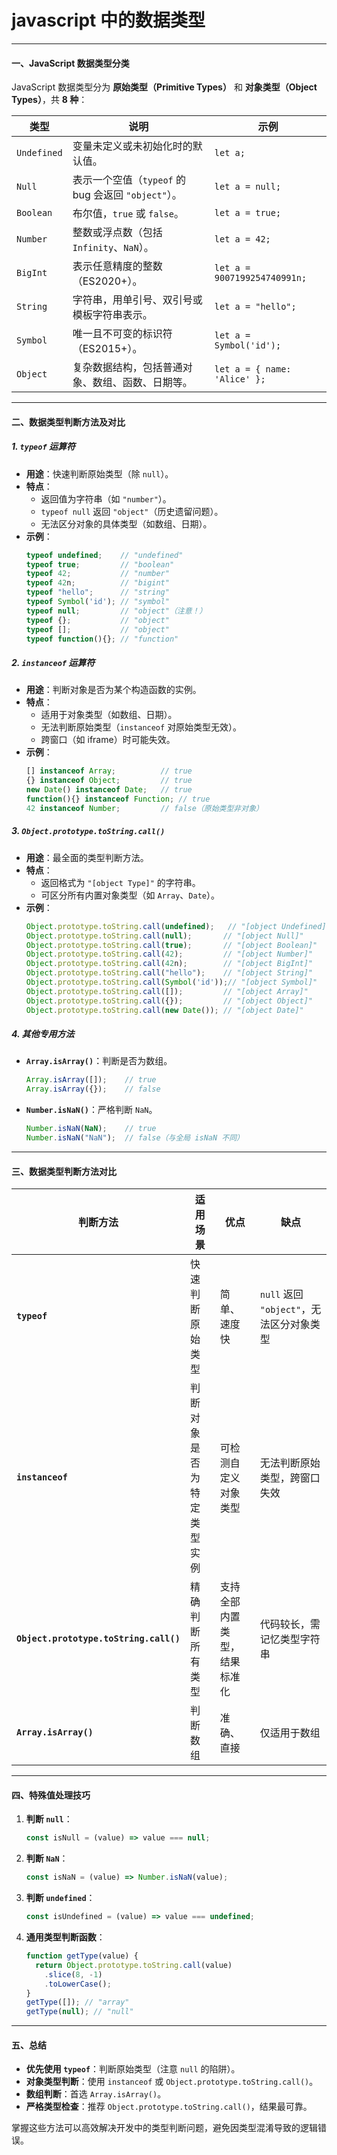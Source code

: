 # javascript 中的数据类型

---

#### **一、JavaScript 数据类型分类**
JavaScript 数据类型分为 **原始类型（Primitive Types）** 和 **对象类型（Object Types）**，共 **8 种**：

| **类型**      | **说明**                                                                 | **示例**                     |
|---------------|-------------------------------------------------------------------------|-----------------------------|
| `Undefined`   | 变量未定义或未初始化时的默认值。                                             | `let a;`                    |
| `Null`        | 表示一个空值（`typeof` 的 bug 会返回 `"object"`）。                          | `let a = null;`             |
| `Boolean`     | 布尔值，`true` 或 `false`。                                               | `let a = true;`             |
| `Number`      | 整数或浮点数（包括 `Infinity`、`NaN`）。                                    | `let a = 42;`               |
| `BigInt`      | 表示任意精度的整数（ES2020+）。                                             | `let a = 9007199254740991n;`|
| `String`      | 字符串，用单引号、双引号或模板字符串表示。                                   | `let a = "hello";`          |
| `Symbol`      | 唯一且不可变的标识符（ES2015+）。                                           | `let a = Symbol('id');`     |
| `Object`      | 复杂数据结构，包括普通对象、数组、函数、日期等。                             | `let a = { name: 'Alice' };`|

---

#### **二、数据类型判断方法及对比**

##### **1. `typeof` 运算符**
- **用途**：快速判断原始类型（除 `null`）。
- **特点**：
  - 返回值为字符串（如 `"number"`）。
  - `typeof null` 返回 `"object"`（历史遗留问题）。
  - 无法区分对象的具体类型（如数组、日期）。
- **示例**：
  ```javascript
  typeof undefined;    // "undefined"
  typeof true;         // "boolean"
  typeof 42;           // "number"
  typeof 42n;          // "bigint"
  typeof "hello";      // "string"
  typeof Symbol('id'); // "symbol"
  typeof null;         // "object"（注意！）
  typeof {};           // "object"
  typeof [];           // "object"
  typeof function(){}; // "function"
  ```

##### **2. `instanceof` 运算符**
- **用途**：判断对象是否为某个构造函数的实例。
- **特点**：
  - 适用于对象类型（如数组、日期）。
  - 无法判断原始类型（`instanceof` 对原始类型无效）。
  - 跨窗口（如 iframe）时可能失效。
- **示例**：
  ```javascript
  [] instanceof Array;          // true
  {} instanceof Object;         // true
  new Date() instanceof Date;   // true
  function(){} instanceof Function; // true
  42 instanceof Number;         // false（原始类型非对象）
  ```

##### **3. `Object.prototype.toString.call()`**
- **用途**：最全面的类型判断方法。
- **特点**：
  - 返回格式为 `"[object Type]"` 的字符串。
  - 可区分所有内置对象类型（如 `Array`、`Date`）。
- **示例**：
  ```javascript
  Object.prototype.toString.call(undefined);   // "[object Undefined]"
  Object.prototype.toString.call(null);       // "[object Null]"
  Object.prototype.toString.call(true);       // "[object Boolean]"
  Object.prototype.toString.call(42);         // "[object Number]"
  Object.prototype.toString.call(42n);        // "[object BigInt]"
  Object.prototype.toString.call("hello");    // "[object String]"
  Object.prototype.toString.call(Symbol('id'));// "[object Symbol]"
  Object.prototype.toString.call([]);         // "[object Array]"
  Object.prototype.toString.call({});         // "[object Object]"
  Object.prototype.toString.call(new Date()); // "[object Date]"
  ```

##### **4. 其他专用方法**
- **`Array.isArray()`**：判断是否为数组。
  ```javascript
  Array.isArray([]);    // true
  Array.isArray({});    // false
  ```
- **`Number.isNaN()`**：严格判断 `NaN`。
  ```javascript
  Number.isNaN(NaN);    // true
  Number.isNaN("NaN");  // false（与全局 isNaN 不同）
  ```

---

#### **三、数据类型判断方法对比**

| **判断方法**                | **适用场景**                     | **优点**                         | **缺点**                         |
|-----------------------------|----------------------------------|----------------------------------|----------------------------------|
| **`typeof`**                | 快速判断原始类型                 | 简单、速度快                     | `null` 返回 `"object"`，无法区分对象类型 |
| **`instanceof`**            | 判断对象是否为特定类型实例       | 可检测自定义对象类型             | 无法判断原始类型，跨窗口失效     |
| **`Object.prototype.toString.call()`** | 精确判断所有类型           | 支持全部内置类型，结果标准化     | 代码较长，需记忆类型字符串       |
| **`Array.isArray()`**       | 判断数组                         | 准确、直接                       | 仅适用于数组                     |

---

#### **四、特殊值处理技巧**
1. **判断 `null`**：
   ```javascript
   const isNull = (value) => value === null;
   ```

2. **判断 `NaN`**：
   ```javascript
   const isNaN = (value) => Number.isNaN(value);
   ```

3. **判断 `undefined`**：
   ```javascript
   const isUndefined = (value) => value === undefined;
   ```

4. **通用类型判断函数**：
   ```javascript
   function getType(value) {
     return Object.prototype.toString.call(value)
       .slice(8, -1)
       .toLowerCase();
   }
   getType([]); // "array"
   getType(null); // "null"
   ```

---

#### **五、总结**
- **优先使用 `typeof`**：判断原始类型（注意 `null` 的陷阱）。
- **对象类型判断**：使用 `instanceof` 或 `Object.prototype.toString.call()`。
- **数组判断**：首选 `Array.isArray()`。
- **严格类型检查**：推荐 `Object.prototype.toString.call()`，结果最可靠。

掌握这些方法可以高效解决开发中的类型判断问题，避免因类型混淆导致的逻辑错误。
